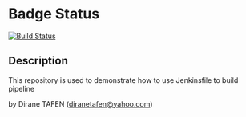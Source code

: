 # Badge Status

[![Build Status](http://ec2-54-164-123-200.compute-1.amazonaws.com/job/student-list/badge/icon)](http://ec2-54-164-123-200.compute-1.amazonaws.com/job/student-list/)

## Description

This repository is used to demonstrate how to use Jenkinsfile to build pipeline

by Dirane TAFEN (diranetafen@yahoo.com)
